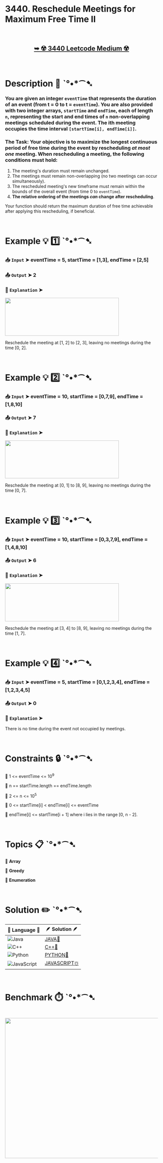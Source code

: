 # 3440. Reschedule Meetings for Maximum Free Time II

</br>

<h2 align="center"> 

<a href="https://leetcode.com/problems/reschedule-meetings-for-maximum-free-time-ii/description/?envType=daily-question&envId=2025-07-10"><strong>➥ ☢️ 3440 Leetcode Medium ☢️ </strong></a>
</h2>

</br>

# Description 📜 ˋ°•*⁀➷

### You are given an integer `eventTime` that represents the duration of an event (from t = 0 to t = `eventTime`). You are also provided with two integer arrays, `startTime` and `endTime`, each of length `n`, representing the start and end times of `n` non-overlapping meetings scheduled during the event. The ith meeting occupies the time interval `[startTime[i], endTime[i]]`.

### The Task: Your objective is to maximize the longest continuous period of free time during the event by rescheduling *at most one* meeting. When rescheduling a meeting, the following conditions must hold:

1. The meeting's duration must remain unchanged.
2. The meetings must remain non-overlapping (no two meetings can occur simultaneously).
3. The rescheduled meeting's new timeframe must remain within the bounds of the overall event (from time 0 to `eventTime`).
4. **The relative ordering of the meetings *can* change after rescheduling**.

Your function should return the maximum duration of free time achievable after applying this rescheduling, if beneficial.

</br>

# Example 💡 1️⃣ ˋ°•*⁀➷

  ### 📥 `Input`  ➤ eventTime = 5, startTime = [1,3], endTime = [2,5]

  ### 📤 `Output`  ➤ 2

  ### 🔦 `Explanation`  ➤

<img src="https://github.com/user-attachments/assets/5fd5e5af-076b-4cb5-b8d4-c32ab6784963" width="375" height="125"/>

Reschedule the meeting at [1, 2] to [2, 3], leaving no meetings during the time [0, 2].

</br>

# Example 💡 2️⃣ ˋ°•*⁀➷

  ### 📥 `Input` ➤ eventTime = 10, startTime = [0,7,9], endTime = [1,8,10]

  ### 📤 `Output`  ➤ 7

  ### 🔦 `Explanation` ➤

<img src="https://github.com/user-attachments/assets/7d47fa74-8767-4a6a-8662-9c6a6de567cc" width="375" height="125"/>

Reschedule the meeting at [0, 1] to [8, 9], leaving no meetings during the time [0, 7].

</br>

# Example 💡 3️⃣ ˋ°•*⁀➷

  ### 📥 `Input` ➤ eventTime = 10, startTime = [0,3,7,9], endTime = [1,4,8,10]

  ### 📤 `Output`  ➤ 6

  ### 🔦 `Explanation` ➤

<img src="https://github.com/user-attachments/assets/83015911-a0c1-4da6-9361-81c3d0903f65" width="375" height="125"/>

Reschedule the meeting at [3, 4] to [8, 9], leaving no meetings during the time [1, 7].

</br>

# Example 💡 4️⃣ ˋ°•*⁀➷

  ### 📥 `Input` ➤ eventTime = 5, startTime = [0,1,2,3,4], endTime = [1,2,3,4,5]

  ### 📤 `Output`  ➤ 0

  ### 🔦 `Explanation` ➤

There is no time during the event not occupied by meetings.

</br>

# Constraints 🔒 ˋ°•*⁀➷

🔹 1 <= eventTime <= 10<sup>9</sup> </br>

🔹 n == startTime.length == endTime.length </br>

🔹 2 <= n <= 10<sup>5</sup> </br>

🔹 0 <= startTime[i] < endTime[i] <= eventTime </br>

🔹 endTime[i] <= startTime[i + 1] where i lies in the range [0, n - 2]. </br>

</br>

# Topics 📋 ˋ°•*⁀➷

🔸 **Array**  </br>

🔸 **Greedy**  </br>

🔸 **Enumeration**  </br>

</br>

# Solution ✏️ ˋ°•*⁀➷

| 📒 Language 📒  | 🪶 Solution 🪶 |
| ------------- | ------------- |
|  ![Java](https://img.shields.io/badge/java-%23ED8B00.svg?style=for-the-badge&logo=openjdk&logoColor=white)  | [JAVA🍁]() |
|  ![C++](https://img.shields.io/badge/c++-%2300599C.svg?style=for-the-badge&logo=c%2B%2B&logoColor=white)  | [C++🎲]()  |
|  ![Python](https://img.shields.io/badge/python-3670A0?style=for-the-badge&logo=python&logoColor=ffdd54)    | [PYTHON🍰]() |
| ![JavaScript](https://img.shields.io/badge/javascript-%23323330.svg?style=for-the-badge&logo=javascript&logoColor=%23F7DF1E)   | [JAVASCRIPT☃️]() |

</br>

# Benchmark ⏱️ ˋ°•*⁀➷

<h1  align="center" >

<img src ="" width = "700px" height="462px" />

</h1>
